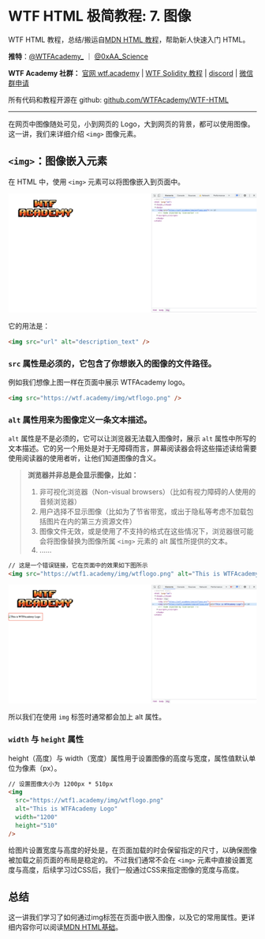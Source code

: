 # WTF HTML 极简教程: 7. 图像

WTF HTML 教程，总结/搬运自[MDN HTML 教程](https://developer.mozilla.org/zh-CN/docs/Learn/HTML)，帮助新人快速入门 HTML。

**推特**：[@WTFAcademy_](https://twitter.com/WTFAcademy_) ｜ [@0xAA_Science](https://twitter.com/0xAA_Science)

**WTF Academy 社群：** [官网 wtf.academy](https://wtf.academy) | [WTF Solidity 教程](https://github.com/AmazingAng/WTFSolidity) | [discord](https://discord.wtf.academy) | [微信群申请](https://docs.google.com/forms/d/e/1FAIpQLSe4KGT8Sh6sJ7hedQRuIYirOoZK_85miz3dw7vA1-YjodgJ-A/viewform?usp=sf_link)

所有代码和教程开源在 github: [github.com/WTFAcademy/WTF-HTML](https://github.com/WTFAcademy/WTF-HTML)

---

在网页中图像随处可见，小到网页的 Logo，大到网页的背景，都可以使用图像。这一讲，我们来详细介绍 `<img>` 图像元素。

## `<img>`：图像嵌入元素

在 HTML 中，使用 `<img>` 元素可以将图像嵌入到页面中。

![WTFAcademy logo](./img/7-1.png)

它的用法是：

```html
<img src="url" alt="description_text" />
```

### `src` 属性是必须的，它包含了你想嵌入的图像的文件路径。

例如我们想像上图一样在页面中展示 WTFAcademy logo。

```html
<img src="https://wtf.academy/img/wtflogo.png" />
```

### `alt` 属性用来为图像定义一条文本描述。

`alt` 属性是不是必须的，它可以让浏览器无法载入图像时，展示 `alt` 属性中所写的文本描述。它的另一个用处是对于无障碍而言，屏幕阅读器会将这些描述读给需要使用阅读器的使用者听，让他们知道图像的含义。

> **浏览器并非总是会显示图像，比如：**
> 1. 非可视化浏览器（Non-visual browsers）（比如有视力障碍的人使用的音频浏览器）
> 2. 用户选择不显示图像（比如为了节省带宽，或出于隐私等考虑不加载包括图片在内的第三方资源文件）
> 3. 图像文件无效，或是使用了不支持的格式在这些情况下，浏览器很可能会将图像替换为图像所属 `<img>` 元素的 alt 属性所提供的文本。
> 4. ......

```html
// 这是一个错误链接，它在页面中的效果如下图所示
<img src="https://wtf1.academy/img/wtflogo.png" alt="This is WTFAcademy Logo" />
```

![超链接](./img/7-2.png)

所以我们在使用 `img` 标签时通常都会加上 alt 属性。


### `width` 与 `height` 属性

height（高度）与 width（宽度）属性用于设置图像的高度与宽度，属性值默认单位为像素（px）。

```html
// 设置图像大小为 1200px * 510px
<img
  src="https://wtf1.academy/img/wtflogo.png"
  alt="This is WTFAcademy Logo"
  width="1200"
  height="510"
/>
```

给图片设置宽度与高度的好处是，在页面加载的时会保留指定的尺寸，以确保图像被加载之前页面的布局是稳定的。
不过我们通常不会在 `<img>` 元素中直接设置宽度与高度，后续学习过CSS后，我们一般通过CSS来指定图像的宽度与高度。

## 总结
这一讲我们学习了如何通过img标签在页面中嵌入图像，以及它的常用属性。更详细内容你可以阅读[MDN HTML基础](https://developer.mozilla.org/zh-CN/docs/Learn/HTML/Multimedia_and_embedding/Images_in_HTML)。